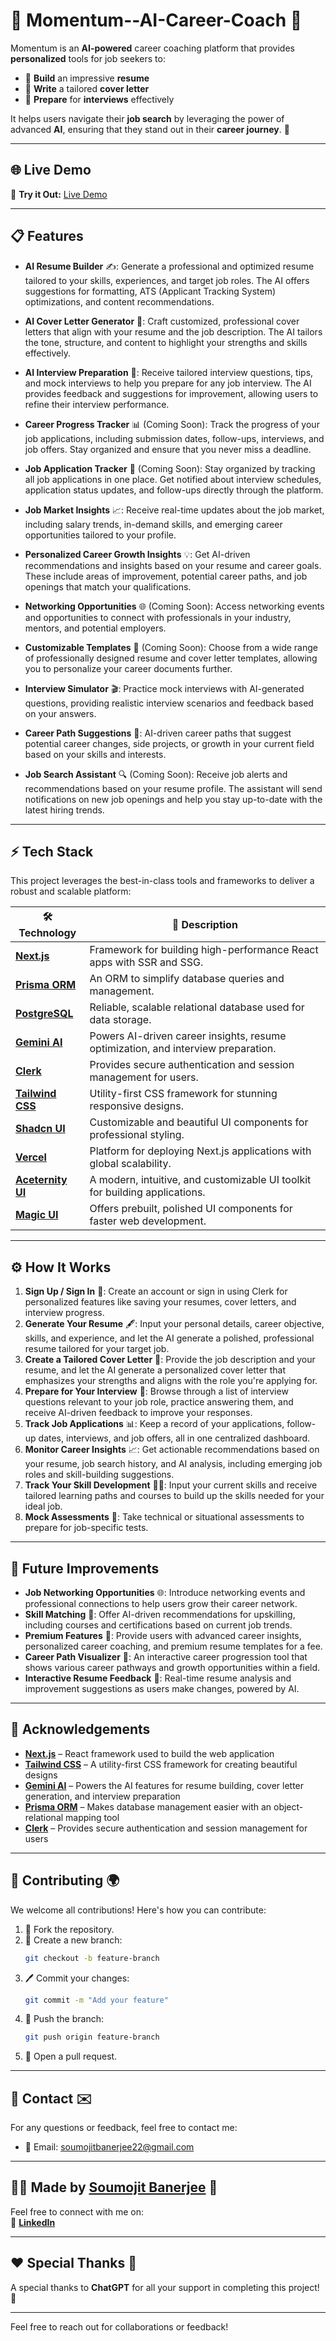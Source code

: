 # 🚀 **Momentum--AI-Career-Coach** 🤖

Momentum is an **AI-powered** career coaching platform that provides **personalized** tools for job seekers to:

- 📝 **Build** an impressive **resume**  
- 💌 **Write** a tailored **cover letter**  
- 🎤 **Prepare** for **interviews** effectively

It helps users navigate their **job search** by leveraging the power of advanced **AI**, ensuring that they stand out in their **career journey**. 🌟


---

## 🌐 **Live Demo**

🎉 **Try it Out:** [Live Demo](https://momentum-ai-career-coach.vercel.app/)

---

## 📋 **Features**

- **AI Resume Builder** ✍️: Generate a professional and optimized resume tailored to your skills, experiences, and target job roles. The AI offers suggestions for formatting, ATS (Applicant Tracking System) optimizations, and content recommendations. 

- **AI Cover Letter Generator** 📝: Craft customized, professional cover letters that align with your resume and the job description. The AI tailors the tone, structure, and content to highlight your strengths and skills effectively.

- **AI Interview Preparation** 🎤: Receive tailored interview questions, tips, and mock interviews to help you prepare for any job interview. The AI provides feedback and suggestions for improvement, allowing users to refine their interview performance.

- **Career Progress Tracker** 📊 (Coming Soon): Track the progress of your job applications, including submission dates, follow-ups, interviews, and job offers. Stay organized and ensure that you never miss a deadline.

- **Job Application Tracker** 📑 (Coming Soon): Stay organized by tracking all job applications in one place. Get notified about interview schedules, application status updates, and follow-ups directly through the platform.

- **Job Market Insights** 📈: Receive real-time updates about the job market, including salary trends, in-demand skills, and emerging career opportunities tailored to your profile.

- **Personalized Career Growth Insights** 💡: Get AI-driven recommendations and insights based on your resume and career goals. These include areas of improvement, potential career paths, and job openings that match your qualifications.

- **Networking Opportunities** 🌐 (Coming Soon): Access networking events and opportunities to connect with professionals in your industry, mentors, and potential employers.

- **Customizable Templates** 🎨 (Coming Soon): Choose from a wide range of professionally designed resume and cover letter templates, allowing you to personalize your career documents further.

- **Interview Simulator** 🎬: Practice mock interviews with AI-generated questions, providing realistic interview scenarios and feedback based on your answers.

- **Career Path Suggestions** 🚀: AI-driven career paths that suggest potential career changes, side projects, or growth in your current field based on your skills and interests.

- **Job Search Assistant** 🔍 (Coming Soon): Receive job alerts and recommendations based on your resume profile. The assistant will send notifications on new job openings and help you stay up-to-date with the latest hiring trends.

---

## ⚡ **Tech Stack**

This project leverages the best-in-class tools and frameworks to deliver a robust and scalable platform:

| 🛠️ Technology              | 📄 Description                                                                 |
|----------------------------|-----------------------------------------------------------------------------|
| **[Next.js](https://nextjs.org)**  | Framework for building high-performance React apps with SSR and SSG. |
| **[Prisma ORM](https://www.prisma.io/)** | An ORM to simplify database queries and management. |
| **[PostgreSQL](https://www.postgresql.org/)** | Reliable, scalable relational database used for data storage. |
| **[Gemini AI](https://gemini.com/)** | Powers AI-driven career insights, resume optimization, and interview preparation. |
| **[Clerk](https://clerk.dev)** | Provides secure authentication and session management for users. |
| **[Tailwind CSS](https://tailwindcss.com)** | Utility-first CSS framework for stunning responsive designs. |
| **[Shadcn UI](https://shadcn.dev)** | Customizable and beautiful UI components for professional styling. |
| **[Vercel](https://vercel.com)** | Platform for deploying Next.js applications with global scalability. |
| **[Aceternity UI](https://aceternity.com)** | A modern, intuitive, and customizable UI toolkit for building applications. |
| **[Magic UI](https://magic-ui.com)** | Offers prebuilt, polished UI components for faster web development. |

---

## ⚙️ **How It Works**

1. **Sign Up / Sign In** 📝: Create an account or sign in using Clerk for personalized features like saving your resumes, cover letters, and interview progress.
2. **Generate Your Resume** 🖋️: Input your personal details, career objective, skills, and experience, and let the AI generate a polished, professional resume tailored for your target job.
3. **Create a Tailored Cover Letter** 📨: Provide the job description and your resume, and let the AI generate a personalized cover letter that emphasizes your strengths and aligns with the role you're applying for.
4. **Prepare for Your Interview** 🎤: Browse through a list of interview questions relevant to your job role, practice answering them, and receive AI-driven feedback to improve your responses.
5. **Track Job Applications** 📊: Keep a record of your applications, follow-up dates, interviews, and job offers, all in one centralized dashboard.
6. **Monitor Career Insights** 📈: Get actionable recommendations based on your resume, job search history, and AI analysis, including emerging job roles and skill-building suggestions.
7. **Track Your Skill Development** 🧑‍🎓: Input your current skills and receive tailored learning paths and courses to build up the skills needed for your ideal job.
8. **Mock Assessments** 📝: Take technical or situational assessments to prepare for job-specific tests.

---

## 🌱 **Future Improvements**

- **Job Networking Opportunities** 🌐: Introduce networking events and professional connections to help users grow their career network.
- **Skill Matching** 💪: Offer AI-driven recommendations for upskilling, including courses and certifications based on current job trends.
- **Premium Features** 💼: Provide users with advanced career insights, personalized career coaching, and premium resume templates for a fee.
- **Career Path Visualizer** 🌟: An interactive career progression tool that shows various career pathways and growth opportunities within a field.
- **Interactive Resume Feedback** 💬: Real-time resume analysis and improvement suggestions as users make changes, powered by AI.

---

## 🙏 **Acknowledgements**

- **[Next.js](https://nextjs.org/)** – React framework used to build the web application
- **[Tailwind CSS](https://tailwindcss.com/)** – A utility-first CSS framework for creating beautiful designs
- **[Gemini AI](https://gemini.com/)** – Powers the AI features for resume building, cover letter generation, and interview preparation
- **[Prisma ORM](https://www.prisma.io/)** – Makes database management easier with an object-relational mapping tool
- **[Clerk](https://clerk.dev/)** – Provides secure authentication and session management for users

---

## 💬 **Contributing 🌍**

We welcome all contributions! Here's how you can contribute:

1. 🍴 Fork the repository.
2. 🌿 Create a new branch:
    ```bash
    git checkout -b feature-branch
    ```
3. 🖊️ Commit your changes:
    ```bash
    git commit -m "Add your feature"
    ```
4. 🚀 Push the branch:
    ```bash
    git push origin feature-branch
    ```
5. 🔀 Open a pull request.

---

## 📧 **Contact ✉️**

For any questions or feedback, feel free to contact me:

- 📧 Email: [soumojitbanerjee22@gmail.com](mailto:soumojitbanerjee22@gmail.com)

---

## 👨‍💻 **Made by [Soumojit Banerjee](https://www.linkedin.com/in/soumojit-banerjee-4914b3228/)** 💼

Feel free to connect with me on:  
🔗 [**LinkedIn**](https://www.linkedin.com/in/soumojit-banerjee-4914b3228/)  

---

## ❤️ **Special Thanks 🙏**

A special thanks to **ChatGPT** for all your support in completing this project! 🌟

---

Feel free to reach out for collaborations or feedback!
